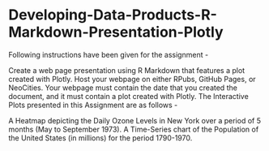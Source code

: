 # Developing-Data-Products-R-Markdown-Presentation-Plotly


Following instructions have been given for the assignment -

Create a web page presentation using R Markdown that features a plot created with Plotly.
Host your webpage on either RPubs, GitHub Pages, or NeoCities.
Your webpage must contain the date that you created the document, and it must contain a plot created with Plotly.
The Interactive Plots presented in this Assignment are as follows -

A Heatmap depicting the Daily Ozone Levels in New York over a period of 5 months (May to September 1973).
A Time-Series chart of the Population of the United States (in millions) for the period 1790-1970.
